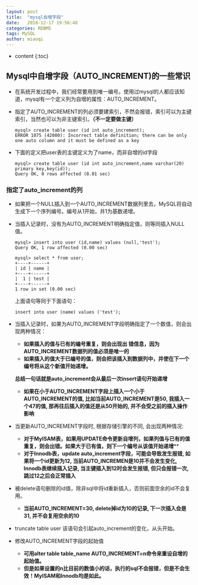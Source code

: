 ```yaml
---
layout: post
title:  "mysql自增字段"
date:   2018-12-17 19:56:48
categories: RDBMS
tags: MySQL
author: miaoqi
---
```


* content
{:toc} 
## Mysql中自增字段（AUTO_INCREMENT)的一些常识

* 在系统开发过程中，我们经常要用到唯一编号。使用过mysql的人都应该知道，mysql有一个定义列为自增的属性：AUTO_INCREMENT。

* 指定了AUTO_INCREMENT的列必须要建索引，不然会报错，索引可以为主键索引，当然也可以为非主键索引。**（不一定要做主键）**

	```
	mysql> create table user (id int auto_increment);
	ERROR 1075 (42000): Incorrect table definition; there can be only one auto column and it must be defined as a key
	```

* 下面的定义把user表的主键定义为了name，而非自增的id字段

	```
	mysql> create table user (id int auto_increment,name varchar(20) primary key,key(id)); 
	Query OK, 0 rows affected (0.01 sec)
	```

### 指定了auto_increment的列

* 如果把一个NULL插入到一个AUTO_INCREMENT数据列里去，MySQL将自动生成下一个序列编号。编号从1开始，并1为基数递增。

* 当插入记录时，没有为AUTO_INCREMENT明确指定值，则等同插入NULL值。

	```
	mysql> insert into user (id,name) values (null,'test');
	Query OK, 1 row affected (0.00 sec)
	    
	mysql> select * from user;
	+----+------+
	| id | name |
	+----+------+
	|  1 | test |
	+----+------+
	1 row in set (0.00 sec)
	```

	上面语句等同于下面语句：

	```
	insert into user (name) values ('test');
	```

* 当插入记录时，如果为AUTO_INCREMENT字段明确指定了一个数值，则会出现两种情况：

	* **如果插入的值与已有的编号重复，则会出现出 错信息，因为AUTO_INCREMENT数据列的值必须是唯一的**
	* **如果插入的值大于已编号的值，则会把该插入到数据列中，并使在下一个编号将从这个新值开始递增。**

	**总结一句话就是auto_increment会从最后一次insert语句开始递增**

	* **如果在小于AUTO_INCREMENT字段上插入一个小于AUTO_INCREMENT的值, 比如当前AUTO_INCREMENT是50, 我插入一个47的值, 那再往后插入的值还是从50开始的, 并不会受之前的插入操作影响**

* 当更新AUTO_INCREMENT字段时, 根据存储引擎的不同, 会出现两种情况:

	* **对于MyISAM表，如果用UPDATE命令更新自增列，如果列值与已有的值重复，则会出错。如果大于已有值，则下一个编号从该值开始递增****
	* **对于Innodb表，update auto_increment字段，可能会导致发生报错, 如果将一个id更新为12, 当前AUTO_INCREMEN是10并不会发生变化, Innodb表继续插入记录, 当主键插入到12时会发生报错, 但只会报错一次, 跳过12之后会正常插入**

* 被delete语句删除的id值，除非sql中将id重新插入，否则前面空余的id不会复用。

	* **当前AUTO_INCREMENT=30, delete掉id为10的记录, 下一次插入会是31, 并不会复用空余的10**

* truncate table user 该语句会引起auto_increment的变化，从头开始。
* 修改AUTO_INCREMENT字段的起始值
	* **可用alter table table_name AUTO_INCREMENT=n命令来重设自增的起始值。**
	* **但是如果设置的n比目前的数值小的话，执行的sql不会报错，但是不会生效！MyISAM和Innodb均是如此。**